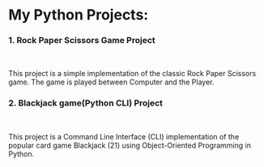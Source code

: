 # My Python Projects:
<h3> 1. Rock Paper Scissors Game Project </h3>
<br>
<p>This project is a simple implementation of the classic Rock Paper Scissors game. The game is played between Computer and the Player.</p>
<h3> 2. Blackjack game(Python CLI) Project </h3>
<br>
<p>This project is a Command Line Interface (CLI) implementation of the popular card game Blackjack (21) using Object-Oriented Programming in Python.</p>